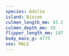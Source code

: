 ```yaml
---
species: Adelie
island: Biscoe
culmen_length_mm: 43.2
culmen_depth_mm: 19
flipper_length_mm: 197
body_mass_g: 4775
sex: MALE
---
```

